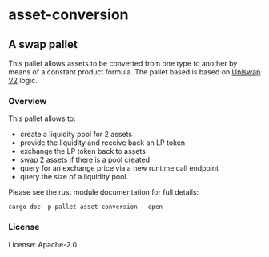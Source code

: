 # asset-conversion

## A swap pallet

This pallet allows assets to be converted from one type to another by means of a constant product formula.
The pallet based is based on [Uniswap V2](https://github.com/Uniswap/v2-core) logic.

### Overview

This pallet allows to:

  - create a liquidity pool for 2 assets
  - provide the liquidity and receive back an LP token
  - exchange the LP token back to assets
  - swap 2 assets if there is a pool created
  - query for an exchange price via a new runtime call endpoint
  - query the size of a liquidity pool.

Please see the rust module documentation for full details:

`cargo doc -p pallet-asset-conversion --open`

### License

License: Apache-2.0
